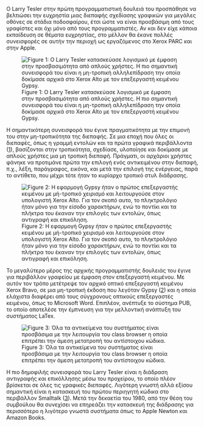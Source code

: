 <p>Ο Larry Tesler στην πρώτη προγραμματιστική δουλειά του προσπάθησε να βελτιώσει την ευχρηστία μιας διεπαφής σχεδίασης γραφικών για μεγάλες οθόνες σε στάδια ποδοσφαίρου, έτσι ώστε να είναι προσβάσιμη από τους γραφίστες και όχι μόνο από τους προγραμματιστές. Αν και δεν είχε κάποια εκπαίδευση σε θέματα ευχρηστίας, στο μέλλον θα έκανε πολλές συνεισφορές σε αυτήν την περιοχή ως εργαζόμενος στο Xerox PARC και στην Apple.</p>
<div id="fig:tesler-alto" class="fignos">
<figure>
<img src="/images/tesler-alto.jpg" alt="Figure 1: Ο Larry Tesler κατασκεύασε λογισμικό με έμφαση στην προσβασιμότητα από απλούς χρήστες. Η πιο σημαντική συνεισφορά του είναι η μη-τροπική αλληλεπίδραση την οποία δοκίμασε αρχικά στο Xerox Alto με τον επεξεργαστή κειμένου Gypsy." /><figcaption aria-hidden="true"><span>Figure 1:</span> Ο Larry Tesler κατασκεύασε λογισμικό με έμφαση στην προσβασιμότητα από απλούς χρήστες. Η πιο σημαντική συνεισφορά του είναι η μη-τροπική αλληλεπίδραση την οποία δοκίμασε αρχικά στο Xerox Alto με τον επεξεργαστή κειμένου Gypsy.</figcaption>
</figure>
</div>
<p>Η σημαντικότερη συνεισφορά του έγινε πραγματικότητα με την επιμονή του στην μη-τροπικότητα της διεπαφής. Σε μια εποχή που όλες οι διεπαφές, όπως η γραμμή εντολών και τα πρώτα γραφικά περιβάλλοντα (<a href="#fig:tesler-alto">1</a>), βασίζονται στην τροπικότητα, σχεδίασε, υλοποίησε και δοκίμασε με απλούς χρήστες μια μη τροπική διεπαφή. Πράγματι, οι αρχάριοι χρήστες φάνηκε να προτιμάνε πρώτα την επιλογή ενός αντικειμένου στην διεπαφή, π.χ., λέξη, παράγραφος, εικόνα, και μετά την επιλογή της ενέργειας, παρά το αντίθετο, που μέχρι τότε ήταν το κυρίαρχο τροπικό στυλ διάδρασης.</p>
<div id="fig:xerox-gypsy" class="fignos">
<figure>
<img src="/images/xerox-gypsy.png" alt="Figure 2: Η εφαρμογή Gypsy ήταν ο πρώτος επεξεργαστής κειμένου με μή-τροπικό χειρισμό και λειτουργούσε στον υπολογιστή Xerox Alto. Για τον σκοπό αυτο, το πληκτρολόγιο ήταν μόνο για την είσοδο χαρακτήρων, ενώ το ποντίκι και τα πλήκτρα του έκαναν την επιλογές των εντολών, όπως αντιγραφή και επικόληση." /><figcaption aria-hidden="true"><span>Figure 2:</span> Η εφαρμογή Gypsy ήταν ο πρώτος επεξεργαστής κειμένου με μή-τροπικό χειρισμό και λειτουργούσε στον υπολογιστή Xerox Alto. Για τον σκοπό αυτο, το πληκτρολόγιο ήταν μόνο για την είσοδο χαρακτήρων, ενώ το ποντίκι και τα πλήκτρα του έκαναν την επιλογές των εντολών, όπως αντιγραφή και επικόληση.</figcaption>
</figure>
</div>
<p>Το μεγαλύτερο μέρος της αρχικής προγραμματιστής δουλειάς του έγινε για περιβάλλον γραφείου με έμφαση στον επεξεργαστή κειμένου. Με αυτόν τον τρόπο μετέτρεψε τον αρχικό οπτικό επεξεργαστή κειμένου Xerox Bravo, σε μια μη-τροπική έκδοση που λεγόταν Gypsy (<a href="#fig:xerox-gypsy">2</a>) και η οποία ελάχιστα διαφέρει από τους σύγχρονους οπτικούς επεξεργαστές κειμένου, όπως το Microsoft Word. Επιπλέον, ανέπτυξε το σύστημα PUΒ, το οποίο αποτελέσε την έμπνευση για την μελλοντική ανάπτυξη του συστήματος LaTex.</p>
<div id="fig:smalltalk-browser" class="fignos">
<figure>
<img src="/images/smalltalk-browser.png" alt="Figure 3: Όλα τα αντικείμενα του συστήματος είναι προσβάσιμα με την λειτουργία του class browser η οποία επιτρέπει την άμεση μετατροπή του αντίστοιχου κώδικα." /><figcaption aria-hidden="true"><span>Figure 3:</span> Όλα τα αντικείμενα του συστήματος είναι προσβάσιμα με την λειτουργία του class browser η οποία επιτρέπει την άμεση μετατροπή του αντίστοιχου κώδικα.</figcaption>
</figure>
</div>
<p>Η πιο δημοφιλής συνεισφορά του Larry Tesler είναι η διάδραση αντιγραφής και επικόλλησης μέσω του προχείρου, το οποίο πλέον βρίσκεται σε όλες τις γραφικές διεπαφές. Λιγότερη γνωστή αλλά εξίσου σημαντική είναι η κατασκευή του πρώτου περιηγητή κώδικα στο περιβάλλον Smalltalk (<a href="#fig:smalltalk-browser">3</a>). Μετά την δεκαετία του 1980, από την θέση του συμβούλου θα συνεχίσει να επηρεάζει την κατασκευή της διάδρασης για περισσότερο η λιγότερο γνωστά συστήματα όπως το Apple Newton και Amazon Books.</p>
